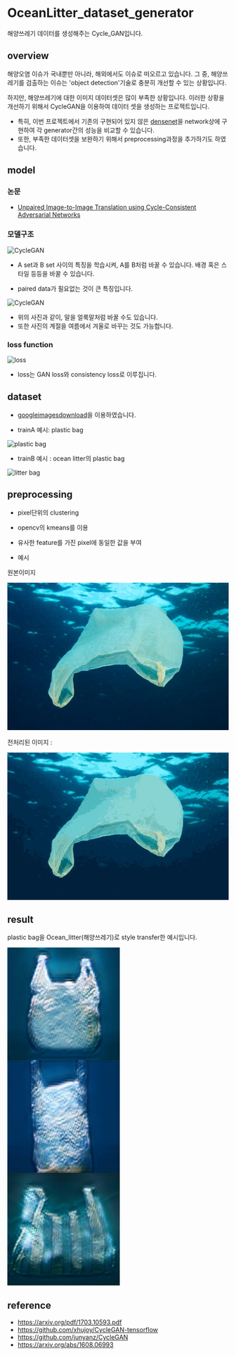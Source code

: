# OceanLitter_dataset_generator
해양쓰레기 데이터를 생성해주는 Cycle_GAN입니다.


## overview

해양오염 이슈가 국내뿐만 아니라, 해외에서도 이슈로 떠오르고 있습니다.
그 중, 해양쓰레기를 검출하는 이슈는 'object detection'기술로 충분히 개선할 수 있는 상황입니다.

하지만, 해양쓰레기에 대한 이미지 데이터셋은 많이 부족한 상황입니다. 
이러한 상황을 개선하기 위해서 CycleGAN을 이용하여 데이터 셋을 생성하는 프로젝트입니다.

- 특히, 이번 프로젝트에서 기존의 구현되어 있지 않은 [densenet](https://arxiv.org/abs/1608.06993)을 network상에 구현하여 각 generator간의 성능을 비교할 수 있습니다.
- 또한, 부족한 데이터셋을 보완하기 위해서 preprocessing과정을 추가하기도 하였습니다.

## model

### 논문

- [Unpaired Image-to-Image Translation using Cycle-Consistent Adversarial Networks](https://arxiv.org/pdf/1703.10593.pdf)

### 모델구조

![CycleGAN](http://www.kecl.ntt.co.jp/people/kaneko.takuhiro/projects/cyclegan-vc/images/training_procedure.png)

 - A set과 B set 사이의 특징을 학습시켜, A를 B처럼 바꿀 수 있습니다.
    배경 혹은 스타일 등등을 바꿀 수 있습니다.

 - paired data가 필요없는 것이 큰 특징입니다.

![CycleGAN](https://encrypted-tbn0.gstatic.com/images?q=tbn:ANd9GcQsZKBaOB1ivYwK7vi_GpllECgvPOC2WFbf-0rxKn6-IA4TB0pn)

- 위의 사진과 같이, 말을 얼룩말처럼 바꿀 수도 있습니다.
- 또한 사진의 계절을 여름에서 겨울로 바꾸는 것도 가능합니다.


### loss function

![loss](https://t1.daumcdn.net/cfile/tistory/99463F33599681290E)

- loss는 GAN loss와 consistency loss로 이루집니다.

## dataset

- [googleimagesdownload](https://github.com/hardikvasa/google-images-download)을 이용하였습니다.

- trainA 예시: plastic bag

![plastic bag](https://encrypted-tbn0.gstatic.com/images?q=tbn:ANd9GcT_2jxoi2vKJ6yHUmLTSVDnwo1-rvvSB10N50YNI8JgSx8ehgm2)

- trainB 예시 : ocean litter의 plastic bag 

![litter bag](https://encrypted-tbn0.gstatic.com/images?q=tbn:ANd9GcSXqPu_NbWOLUQfc6jrEx2xARSXJrn293x8T2hqw_BJ9wMwmPfc)

## preprocessing

- pixel단위의 clustering

- opencv의 kmeans를 이용

- 유사한 feature를 가진 pixel에 동일한 값을 부여

- 예시

원본이미지

![original](./result/original.jpg)


전처리된 이미지 : 

![preprocess](./result/preprocessed.jpg)

## result

plastic bag을 Ocean_litter(해양쓰레기)로 style transfer한 예시입니다.

![sample image](./sample_e400_b3/B_249_0009.jpg)




## reference

- https://arxiv.org/pdf/1703.10593.pdf
- https://github.com/xhujoy/CycleGAN-tensorflow
- https://github.com/junyanz/CycleGAN
- https://arxiv.org/abs/1608.06993

